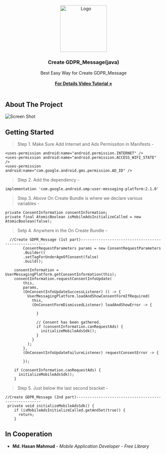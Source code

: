 <br/>
<p align="center">
  <a href="https://github.com/AppBondTech/Easy_InAppUpdate">
    <img src="https://mdhasanmahmud.000webhostapp.com/inappupdate/appbondtech.jpg" alt="Logo" width="150" height="150">
  </a>

  <h3 align="center">Create GDPR_Message(java)</h3>

  <p align="center">
    Best Easy Way for Create GDPR_Message
    <br/>
    <br/>
    <a href=""><strong> For Details Video Tutorial »</strong></a>
    <br/>
    <br/>
	  
## About The Project

![Screen Shot](https://mdhasanmahmud.000webhostapp.com/inappupdate/gdprmessage.jpg)

## Getting Started

> Step 1. Make Sure Add Internet and Ads Permissiton in Manifests - 
```
<uses-permission android:name="android.permission.INTERNET" />
<uses-permission android:name="android.permission.ACCESS_WIFI_STATE" />
<uses-permission android:name="com.google.android.gms.permission.AD_ID" />
```

> Step 2. Add the dependency - 
```
implementation 'com.google.android.ump:user-messaging-platform:2.1.0'
```

> Step 3. Above On Create Bundle is where we declare various variables - 
```
private ConsentInformation consentInformation;
private final AtomicBoolean isMobileAdsInitializeCalled = new AtomicBoolean(false);
```

> Setp 4. Anywhere in the On Create Bundle - 
```
  //Create GDPR_Message (1st part)------------------------------------------------------ 
        ConsentRequestParameters params = new ConsentRequestParameters
        .Builder()
        .setTagForUnderAgeOfConsent(false)
        .build();

    consentInformation = UserMessagingPlatform.getConsentInformation(this);
    consentInformation.requestConsentInfoUpdate(
        this,
        params,
        (OnConsentInfoUpdateSuccessListener) () -> {
          UserMessagingPlatform.loadAndShowConsentFormIfRequired(
            this,
            (OnConsentFormDismissedListener) loadAndShowError -> {
             
              }

              // Consent has been gathered.
              if (consentInformation.canRequestAds) {
                initializeMobileAdsSdk();
              }
            }
          );
        },
        (OnConsentInfoUpdateFailureListener) requestConsentError -> {
          
        });

    if (consentInformation.canRequestAds) {
      initializeMobileAdsSdk();
    }
```
> Step 5. Just below the last second bracket - 
```
//Create GDPR_Message (2nd part)------------------------------------------------------ 
 private void initializeMobileAdsSdk() {
    if (isMobileAdsInitializeCalled.getAndSet(true)) {
      return;
    }
```

## In Cooperation

* **Md. Hasan Mahmud** - *Mobile Application Developer* - *Free Library*

